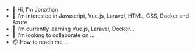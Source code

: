 - 👋 Hi, I’m Jonathan
- 👀 I’m interested in Javascript, Vue.js, Laravel, HTML, CSS, Docker and Azure
- 🌱 I’m currently learning Vue.js, Laravel, Docker...
- 💞️ I’m looking to collaborate on ...
- 📫 How to reach me ...

<!---
JonTron23/JonTron23 is a ✨ special ✨ repository because its `README.md` (this file) appears on your GitHub profile.
You can click the Preview link to take a look at your changes.
--->
